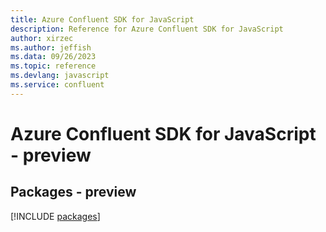 ```yaml
---
title: Azure Confluent SDK for JavaScript
description: Reference for Azure Confluent SDK for JavaScript
author: xirzec
ms.author: jeffish
ms.data: 09/26/2023
ms.topic: reference
ms.devlang: javascript
ms.service: confluent
---
```

# Azure Confluent SDK for JavaScript - preview
## Packages - preview
[!INCLUDE [packages](confluent-index.md)]